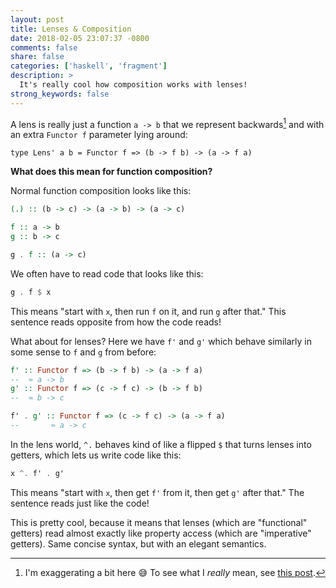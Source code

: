 ```yaml
---
layout: post
title: Lenses & Composition
date: 2018-02-05 23:07:37 -0800
comments: false
share: false
categories: ['haskell', 'fragment']
description: >
  It's really cool how composition works with lenses!
strong_keywords: false
---
```


<p></p>

A lens is really just a function `a -> b` that we represent
backwards[^backwards] and with an extra `Functor f` parameter lying
around:

```
type Lens' a b = Functor f => (b -> f b) -> (a -> f a)
```

**What does this mean for function composition?**

<!-- more -->

Normal function composition looks like this:

```haskell
(.) :: (b -> c) -> (a -> b) -> (a -> c)

f :: a -> b
g :: b -> c

g . f :: (a -> c)
```

We often have to read code that looks like this:

```haskell
g . f $ x
```

This means "start with `x`, then run `f` on it, and run `g` after that."
This sentence reads opposite from how the code reads!

What about for lenses? Here we have `f'` and `g'` which behave similarly
in some sense to `f` and `g` from before:

```haskell
f' :: Functor f => (b -> f b) -> (a -> f a)
--  ≈ a -> b
g' :: Functor f => (c -> f c) -> (b -> f b)
--  ≈ b -> c

f' . g' :: Functor f => (c -> f c) -> (a -> f a)
--       ≈ a -> c
```

In the lens world, `^.` behaves kind of like a flipped `$` that turns
lenses into getters, which lets us write code like this:

```haskell
x ^. f' . g'
```

This means "start with `x`, then get `f'` from it, then get `g'` after
that." The sentence reads just like the code!

This is pretty cool, because it means that lenses (which are
"functional" getters) read almost exactly like property access (which
are "imperative" getters). Same concise syntax, but with an elegant
semantics.

[^backwards]: I'm exaggerating a bit here 😅 To see what I *really* mean, see [this post](/lens-intuition).

<!-- vim:tw=72
-->
